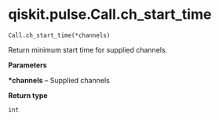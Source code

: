# qiskit.pulse.Call.ch\_start\_time

`Call.ch_start_time(*channels)`

Return minimum start time for supplied channels.

**Parameters**

**\*channels** – Supplied channels

**Return type**

`int`
